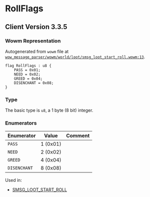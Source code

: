 # RollFlags

## Client Version 3.3.5

### Wowm Representation

Autogenerated from `wowm` file at [`wow_message_parser/wowm/world/loot/smsg_loot_start_roll.wowm:13`](https://github.com/gtker/wow_messages/tree/main/wow_message_parser/wowm/world/loot/smsg_loot_start_roll.wowm#L13).

```rust,ignore
flag RollFlags : u8 {
    PASS = 0x01;
    NEED = 0x02;
    GREED = 0x04;
    DISENCHANT = 0x08;
}
```
### Type
The basic type is `u8`, a 1 byte (8 bit) integer.
### Enumerators
| Enumerator | Value  | Comment |
| --------- | -------- | ------- |
| `PASS` | 1 (0x01) |  |
| `NEED` | 2 (0x02) |  |
| `GREED` | 4 (0x04) |  |
| `DISENCHANT` | 8 (0x08) |  |

Used in:
* [SMSG_LOOT_START_ROLL](smsg_loot_start_roll.md)
